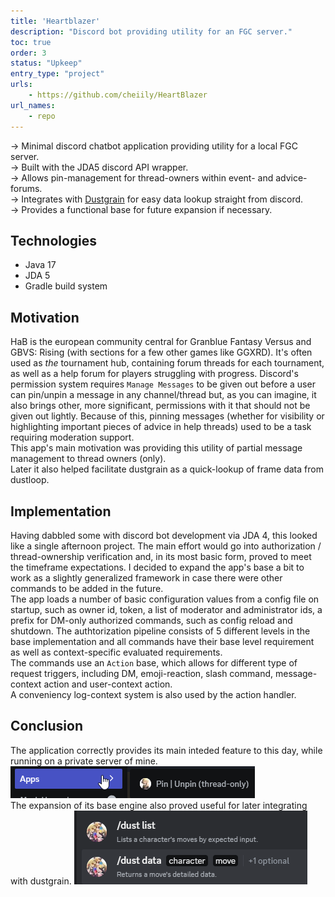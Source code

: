 ```yaml
---
title: 'Heartblazer'
description: "Discord bot providing utility for an FGC server."
toc: true
order: 3
status: "Upkeep"
entry_type: "project"
urls:
    - https://github.com/cheiily/HeartBlazer
url_names:
    - repo
---
```


-> Minimal discord chatbot application providing utility for a local FGC server. \
-> Built with the JDA5 discord API wrapper. \
-> Allows pin-management for thread-owners within event- and advice-forums. \
-> Integrates with [Dustgrain](/projects/dustgrain) for easy data lookup straight from discord. \
-> Provides a functional base for future expansion if necessary.


<!-- - [Dustgrain Integration](/projects/heartblazer-dustgrain) -->

## Technologies

- Java 17
- JDA 5
- Gradle build system

## Motivation

HaB is the european community central for Granblue Fantasy Versus and GBVS: Rising (with sections for a few other games like GGXRD). It's often used as *the* tournament hub, containing forum threads for each tournament, as well as a help forum for players struggling with progress. Discord's permission system requires `Manage Messages` to be given out before a user can pin/unpin a message in any channel/thread but, as you can imagine, it also brings other, more significant, permissions with it that should not be given out lightly. Because of this, pinning messages (whether for visibility or highlighting important pieces of advice in help threads) used to be a task requiring moderation support. \
This app's main motivation was providing this utility of partial message management to thread owners (only). \
Later it also helped facilitate dustgrain as a quick-lookup of frame data from dustloop.

## Implementation

Having dabbled some with discord bot development via JDA 4, this looked like a single afternoon project. The main effort would go into authorization / thread-ownership verification and, in its most basic form, proved to meet the timeframe expectations.
I decided to expand the app's base a bit to work as a slightly generalized framework in case there were other commands to be added in the future. \
The app loads a number of basic configuration values from a config file on startup, such as owner id, token, a list of moderator and administrator ids, a prefix for DM-only authorized commands, such as config reload and shutdown.
The authtorization pipeline consists of 5 different levels in the base implementation and all commands have their base level requirement as well as context-specific evaluated requirements. \
The commands use an `Action` base, which allows for different type of request triggers, including DM, emoji-reaction, slash command, message-context action and user-context action. \
A conveniency log-context system is also used by the action handler.

## Conclusion

The application correctly provides its main inteded feature to this day, while running on a private server of mine.
![pin command](pin.png) \
The expansion of its base engine also proved useful for later integrating with dustgrain.
![dustloop command](dust.png)

